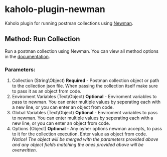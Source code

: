 # kaholo-plugin-newman
Kaholo plugin for running postman collections using [Newman](https://www.npmjs.com/package/newman).

## Method: Run Collection
Run a postman collection using Newman. You can view all method options in the [documentation](https://www.npmjs.com/package/newman#newmanrunoptions-object--callback-function--run-eventemitter).

### Parameters:
1. Collection (String\Object) **Required** - Postman collection object or path to the collection json file. When passing the collection itself make sure to pass it as an object from code.
2. Enviroment Variables (Text\Object) **Optional** - Enviroment variables to pass to newman. You can enter multiple values by seperating each with a new line, or you can enter an object from code.
3. Global Variables (Text\Object) **Optional** - Enviroment variables to pass to newman. You can enter multiple values by seperating each with a new line, or you can enter an object from code.
4. Options (Object) **Optional** - Any oyher options newman accepts, to pass to it for the collection execution. Enter value as object from code. *Notice! The object will be merged with the parameters provided above and any object fields matching the ones provided above will be overwritten.*